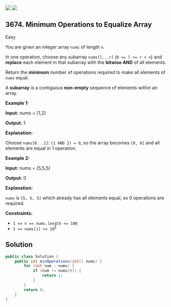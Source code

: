 [![](https://img.shields.io/github/stars/javadev/LeetCode-in-Java?label=Stars&style=flat-square)](https://github.com/javadev/LeetCode-in-Java)
[![](https://img.shields.io/github/forks/javadev/LeetCode-in-Java?label=Fork%20me%20on%20GitHub%20&style=flat-square)](https://github.com/javadev/LeetCode-in-Java/fork)

## 3674\. Minimum Operations to Equalize Array

Easy

You are given an integer array `nums` of length `n`.

In one operation, choose any subarray `nums[l...r]` (`0 <= l <= r < n`) and **replace** each element in that subarray with the **bitwise AND** of all elements.

Return the **minimum** number of operations required to make all elements of `nums` equal.

A **subarray** is a contiguous **non-empty** sequence of elements within an array.

**Example 1:**

**Input:** nums = [1,2]

**Output:** 1

**Explanation:**

Choose `nums[0...1]`: `(1 AND 2) = 0`, so the array becomes `[0, 0]` and all elements are equal in 1 operation.

**Example 2:**

**Input:** nums = [5,5,5]

**Output:** 0

**Explanation:**

`nums` is `[5, 5, 5]` which already has all elements equal, so 0 operations are required.

**Constraints:**

*   `1 <= n == nums.length <= 100`
*   <code>1 <= nums[i] <= 10<sup>5</sup></code>

## Solution

```java
public class Solution {
    public int minOperations(int[] nums) {
        for (int num : nums) {
            if (num != nums[0]) {
                return 1;
            }
        }
        return 0;
    }
}
```
